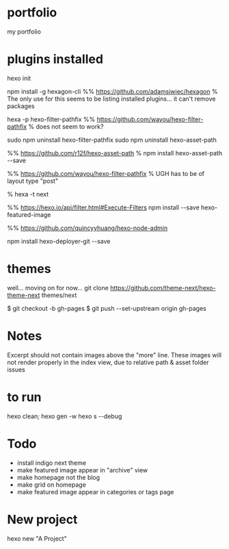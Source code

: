# portfolio
my portfolio


# plugins installed

hexo init

npm install -g hexagon-cli
%% https://github.com/adamsiwiec/hexagon
% The only use for this seems to be listing installed plugins... it can't remove packages

hexa -p hexo-filter-pathfix
%% https://github.com/wayou/hexo-filter-pathfix
% does not seem to work?

sudo npm uninstall hexo-filter-pathfix
sudo npm uninstall hexo-asset-path



%% https://github.com/r12f/hexo-asset-path
%  npm install hexo-asset-path --save

%% https://github.com/wayou/hexo-filter-pathfix
% UGH has to be of layout type "post"



% hexa -t next


%% https://hexo.io/api/filter.html#Execute-Filters
npm install --save hexo-featured-image

%% https://github.com/quincyyhuang/hexo-node-admin

npm install hexo-deployer-git --save

# themes

well... moving on for now...
git clone https://github.com/theme-next/hexo-theme-next themes/next

$ git checkout -b gh-pages
$ git push --set-upstream origin gh-pages


# Notes

Excerpt should not contain images above the "more" line. These images will not render properly in
the index view, due to relative path & asset folder issues


# to run

hexo clean; hexo gen -w
hexo s --debug


# Todo
* install indigo next theme
* make featured image appear in "archive" view
* make homepage not the blog
* make grid on homepage
* make featured image appear in categories or tags page


# New project
hexo new "A Project"

